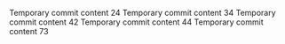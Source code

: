 Temporary commit content 24
Temporary commit content 34
Temporary commit content 42
Temporary commit content 44
Temporary commit content 73
